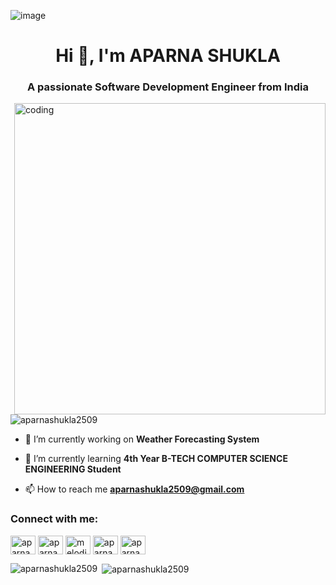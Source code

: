 ![image](https://github.com/AparnaShukla2509/aparnashukla2509/assets/132578968/57220541-2f9d-4141-b2ca-de3887b8fc45)

<h1 align="center">Hi 👋, I'm APARNA SHUKLA</h1>
<h3 align="center">A passionate Software Development Engineer from India</h3>

<img align="right" alt="coding" width="498" src="https://media.tenor.com/IF2JdxzmyN4AAAAi/coding-girl.gif"> 

<p align="left"> <img src="https://komarev.com/ghpvc/?username=aparnashukla2509&label=Profile%20views&color=0e75b6&style=flat" alt="aparnashukla2509" /> </p>

- 🔭 I’m currently working on **Weather Forecasting System**

- 🌱 I’m currently learning **4th Year B-TECH COMPUTER SCIENCE ENGINEERING Student**

- 📫 How to reach me **aparnashukla2509@gmail.com**

<h3 align="left">Connect with me:</h3>
<p align="left">
<a href="https://linkedin.com/in/aparnashukla2509" target="blank"><img align="center" src="https://raw.githubusercontent.com/rahuldkjain/github-profile-readme-generator/master/src/images/icons/Social/linked-in-alt.svg" alt="aparnashukla2509" height="30" width="40" /></a>
<a href="https://instagram.com/aparnashukla2509" target="blank"><img align="center" src="https://raw.githubusercontent.com/rahuldkjain/github-profile-readme-generator/master/src/images/icons/Social/instagram.svg" alt="aparnashukla2509" height="30" width="40" /></a>
<a href="https://www.youtube.com/c/melodicwandereraparna" target="blank"><img align="center" src="https://raw.githubusercontent.com/rahuldkjain/github-profile-readme-generator/master/src/images/icons/Social/youtube.svg" alt="melodicwandereraparna" height="30" width="40" /></a>
<a href="https://www.hackerrank.com/aparnashukla2509" target="blank"><img align="center" src="https://raw.githubusercontent.com/rahuldkjain/github-profile-readme-generator/master/src/images/icons/Social/hackerrank.svg" alt="aparnashukla2509" height="30" width="40" /></a>
<a href="https://www.leetcode.com/aparnashukla2509" target="blank"><img align="center" src="https://raw.githubusercontent.com/rahuldkjain/github-profile-readme-generator/master/src/images/icons/Social/leet-code.svg" alt="aparnashukla2509" height="30" width="40" /></a>
</p>
<p><img align="left" src="https://github-readme-stats.vercel.app/api/top-langs?username=aparnashukla2509&show_icons=true&locale=en&layout=compact" alt="aparnashukla2509" /></p>

<p>&nbsp;<img align="center" src="https://github-readme-stats.vercel.app/api?username=aparnashukla2509&show_icons=true&locale=en" alt="aparnashukla2509" /></p>

